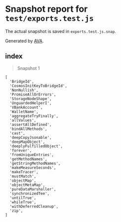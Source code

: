 # Snapshot report for `test/exports.test.js`

The actual snapshot is saved in `exports.test.js.snap`.

Generated by [AVA](https://avajs.dev).

## index

> Snapshot 1

    [
      'BridgeId',
      'CosmosInitKeyToBridgeId',
      'NonNullish',
      'PromiseAllOrErrors',
      'StorageNodeShape',
      'UnguardedHelperI',
      'VBankAccount',
      'WalletName',
      'aggregateTryFinally',
      'allValues',
      'assertAllDefined',
      'bindAllMethods',
      'cast',
      'deepCopyJsonable',
      'deepMapObject',
      'deeplyFulfilledObject',
      'forever',
      'fromUniqueEntries',
      'getMethodNames',
      'getStringMethodNames',
      'makeMeasureSeconds',
      'makeTracer',
      'mustMatch',
      'objectMap',
      'objectMetaMap',
      'pureDataMarshaller',
      'synchronizedTee',
      'untilTrue',
      'whileTrue',
      'withDeferredCleanup',
      'zip',
    ]
